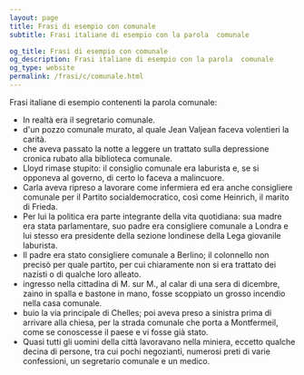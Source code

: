 ```yaml
---
layout: page
title: Frasi di esempio con comunale 
subtitle: Frasi italiane di esempio con la parola  comunale

og_title: Frasi di esempio con comunale 
og_description: Frasi italiane di esempio con la parola  comunale
og_type: website
permalink: /frasi/c/comunale.html
---
```


Frasi italiane di esempio contenenti la parola comunale:


- In realtà era il segretario comunale.
- d'un pozzo comunale murato, al quale Jean Valjean faceva volentieri la carità.
- che aveva passato la notte a leggere un trattato sulla depressione cronica rubato alla biblioteca comunale.
- Lloyd rimase stupito: il consiglio comunale era laburista e, se si opponeva al governo, di certo lo faceva a malincuore.
- Carla aveva ripreso a lavorare come infermiera ed era anche consigliere comunale per il Partito socialdemocratico, così come Heinrich, il marito di Frieda.
- Per lui la politica era parte integrante della vita quotidiana: sua madre era stata parlamentare, suo padre era consigliere comunale a Londra e lui stesso era presidente della sezione londinese della Lega giovanile laburista.
- Il padre era stato consigliere comunale a Berlino; il colonnello non precisò per quale partito, per cui chiaramente non si era trattato dei nazisti o di qualche loro alleato.
- ingresso nella cittadina di M. sur M., al calar di una sera di dicembre, zaino in spalla e bastone in mano, fosse scoppiato un grosso incendio nella casa comunale.
- buio la via principale di Chelles; poi aveva preso a sinistra prima di arrivare alla chiesa, per la strada comunale che porta a Montfermeil, come se conoscesse il paese e vi fosse già stato.
- Quasi tutti gli uomini della città lavoravano nella miniera, eccetto qualche decina di persone, tra cui pochi negozianti, numerosi preti di varie confessioni, un segretario comunale e un medico.
